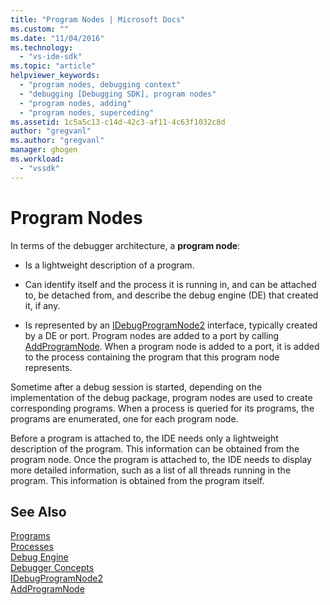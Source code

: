 ```yaml
---
title: "Program Nodes | Microsoft Docs"
ms.custom: ""
ms.date: "11/04/2016"
ms.technology: 
  - "vs-ide-sdk"
ms.topic: "article"
helpviewer_keywords: 
  - "program nodes, debugging context"
  - "debugging [Debugging SDK], program nodes"
  - "program nodes, adding"
  - "program nodes, superceding"
ms.assetid: 1c5a5c13-c14d-42c3-af11-4c63f1032c8d
author: "gregvanl"
ms.author: "gregvanl"
manager: ghogen
ms.workload: 
  - "vssdk"
---
```

# Program Nodes
In terms of the debugger architecture, a **program node**:  
  
-   Is a lightweight description of a program.  
  
-   Can identify itself and the process it is running in, and can be attached to, be detached from, and describe the debug engine (DE) that created it, if any.  
  
-   Is represented by an [IDebugProgramNode2](../../extensibility/debugger/reference/idebugprogramnode2.md) interface, typically created by a DE or port. Program nodes are added to a port by calling [AddProgramNode](../../extensibility/debugger/reference/idebugportnotify2-addprogramnode.md). When a program node is added to a port, it is added to the process containing the program that this program node represents.  
  
 Sometime after a debug session is started, depending on the implementation of the debug package, program nodes are used to create corresponding programs. When a process is queried for its programs, the programs are enumerated, one for each program node.  
  
 Before a program is attached to, the IDE needs only a lightweight description of the program. This information can be obtained from the program node. Once the program is attached to, the IDE needs to display more detailed information, such as a list of all threads running in the program. This information is obtained from the program itself.  
  
## See Also  
 [Programs](../../extensibility/debugger/programs.md)   
 [Processes](../../extensibility/debugger/processes.md)   
 [Debug Engine](../../extensibility/debugger/debug-engine.md)   
 [Debugger Concepts](../../extensibility/debugger/debugger-concepts.md)   
 [IDebugProgramNode2](../../extensibility/debugger/reference/idebugprogramnode2.md)   
 [AddProgramNode](../../extensibility/debugger/reference/idebugportnotify2-addprogramnode.md)